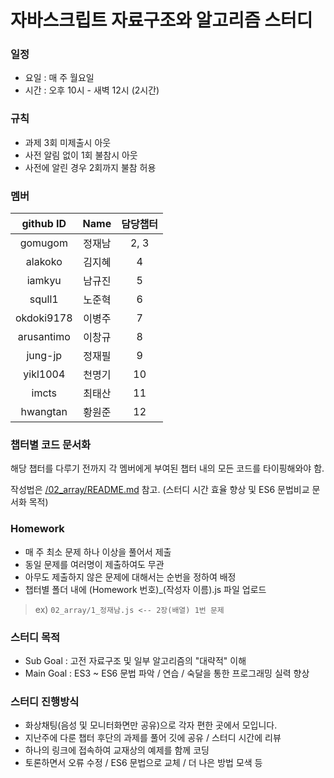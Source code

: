 # 자바스크립트 자료구조와 알고리즘 스터디


### 일정
- 요일 : 매 주 월요일
- 시간 : 오후 10시 - 새벽 12시 (2시간)


### 규칙
- 과제 3회 미제출시 아웃
- 사전 알림 없이 1회 불참시 아웃
- 사전에 알린 경우 2회까지 불참 허용


### 멤버
github ID  |  Name  | 담당챕터
 :---:     | :---:  | :---:
gomugom    | 정재남 | 2, 3
alakoko    | 김지혜 | 4
iamkyu     | 남규진 | 5
squll1     | 노준혁 | 6
okdoki9178 | 이병주 | 7
arusantimo | 이창규 | 8
jung-jp    | 정재필 | 9
yikl1004   | 천명기 | 10
imcts      | 최태산 | 11
hwangtan   | 황원준 | 12


### 챕터별 코드 문서화
해당 챕터를 다루기 전까지 각 멤버에게 부여된 챕터 내의 모든 코드를 타이핑해와야 함.

작성법은 [/02_array/README.md](02_array/README.md) 참고.
(스터디 시간 효율 향상 및 ES6 문법비교 문서화 목적)


### Homework
- 매 주 최소 문제 하나 이상을 풀어서 제출
- 동일 문제를 여러명이 제출하여도 무관
- 아무도 제출하지 않은 문제에 대해서는 순번을 정하여 배정
- 챕터별 폴더 내에 (Homework 번호)_(작성자 이름).js 파일 업로드

>ex) `02_array/1_정재남.js <-- 2장(배열) 1번 문제`


### 스터디 목적
- Sub Goal  : 고전 자료구조 및 일부 알고리즘의 "대략적" 이해
- Main Goal : ES3 ~ ES6 문법 파악 / 연습 / 숙달을 통한 프로그래밍 실력 향상


### 스터디 진행방식
- 화상채팅(음성 및 모니터화면만 공유)으로 각자 편한 곳에서 모입니다.
- 지난주에 다룬 챕터 후단의 과제를 풀어 깃에 공유 / 스터디 시간에 리뷰
- 하나의 링크에 접속하여 교재상의 예제를 함께 코딩
- 토론하면서 오류 수정 / ES6 문법으로 교체 / 더 나은 방법 모색 등

